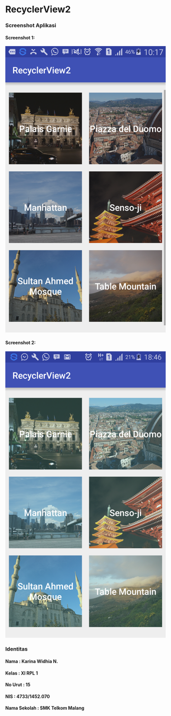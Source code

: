 # RecyclerView2

### Screenshot Aplikasi

#### Screenshot 1:

![Ss1](https://github.com/karinawidhia/RecyclerView2/blob/master/RecycleView2.1.png)

#### Screenshot 2:

![Ss2](https://github.com/karinawidhia/RecyclerView2/blob/master/RecycleView2.2.png)

### Identitas

#### Nama   : Karina Widhia N.

#### Kelas  : XI RPL 1

#### No Urut  : 15

#### NIS    : 4733/1452.070

#### Nama Sekolah : SMK Telkom Malang
